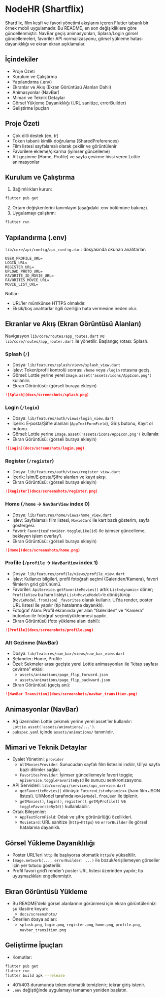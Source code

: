 # NodeHR (Shartflix)

Shartflix, film keşfi ve favori yönetimi akışlarını içeren Flutter tabanlı bir örnek mobil uygulamadır. Bu README, en son değişikliklere göre güncellenmiştir: NavBar geçiş animasyonları, Splash/Login görsel güncellemeleri, favoriler API normalizasyonu, görsel yükleme hatası dayanıklılığı ve ekran ekran açıklamalar.

## İçindekiler
- Proje Özeti
- Kurulum ve Çalıştırma
- Yapılandırma (.env)
- Ekranlar ve Akış (Ekran Görüntüsü Alanları Dahil)
- Animasyonlar (NavBar)
- Mimari ve Teknik Detaylar
- Görsel Yükleme Dayanıklılığı (URL sanitize, errorBuilder)
- Geliştirme İpuçları

## Proje Özeti
- Çok dilli destek (en, tr)
- Token tabanlı kimlik doğrulama (SharedPreferences)
- Film listesi sayfalamalı olarak çekilir ve görüntülenir
- Favorilere ekleme/çıkarma (iyimser güncelleme)
- Alt gezinme (Home, Profile) ve sayfa çevirme hissi veren Lottie animasyonlar

## Kurulum ve Çalıştırma
1. Bağımlılıkları kurun:
```bash
flutter pub get
```
2. Ortam değişkenlerini tanımlayın (aşağıdaki .env bölümüne bakınız).
3. Uygulamayı çalıştırın:
```bash
flutter run
```

## Yapılandırma (.env)
`lib/core/api/config/api_config.dart` dosyasında okunan anahtarlar:
```env
USER_PROFILE_URL=
LOGIN_URL=
REGISTER_URL=
UPLOAD_PHOTO_URL=
FAVORITE_ID_MOVIE_URL=
FAVORITES_MOVIE_URL=
MOVIE_LIST_URL=
```
Notlar:
- URL’ler mümkünse HTTPS olmalıdır.
- Eksik/boş anahtarlar ilgili özelliğin hata vermesine neden olur.

## Ekranlar ve Akış (Ekran Görüntüsü Alanları)
Navigasyon `lib/core/routes/app_routes.dart` ve `lib/core/routes/app_router.dart` ile yönetilir. Başlangıç rotası: Splash.

### Splash (`/`)
- Dosya: `lib/features/splash/views/splash_view.dart`
- İşlev: Token/profil kontrolü sonrası `/home` veya `/login` rotasına geçiş.
- Görsel: Lottie yerine yerel `Image.asset('assets/icons/AppIcon.png')` kullanılır.
- Ekran Görüntüsü: (görseli buraya ekleyin)
```markdown
![Splash](docs/screenshots/splash.png)
```

### Login (`/login`)
- Dosya: `lib/features/auth/views/login_view.dart`
- İçerik: E‑posta/Şifre alanları (`AppTextFormField`), Giriş butonu, Kayıt ol butonu.
- Görsel: Lottie yerine `Image.asset('assets/icons/AppIcon.png')` kullanılır.
- Ekran Görüntüsü: (görseli buraya ekleyin)
```markdown
![Login](docs/screenshots/login.png)
```

### Register (`/register`)
- Dosya: `lib/features/auth/views/register_view.dart`
- İçerik: İsim/E‑posta/Şifre alanları ve kayıt akışı.
- Ekran Görüntüsü: (görseli buraya ekleyin)
```markdown
![Register](docs/screenshots/register.png)
```

### Home (`/home` → `NavBarView` index 0)
- Dosya: `lib/features/home/views/home_view.dart`
- İşlev: Sayfalamalı film listesi, `MovieCard` ile kart bazlı gösterim, sayfa göstergesi.
- Favori: `FavoritesProvider.toggleLike(id)` ile iyimser güncelleme, bekleyen işlem overlay’i.
- Ekran Görüntüsü: (görseli buraya ekleyin)
```markdown
![Home](docs/screenshots/home.png)
```

### Profile (`/profile` → `NavBarView` index 1)
- Dosya: `lib/features/profile/views/profile_view.dart`
- İşlev: Kullanıcı bilgileri, profil fotoğrafı seçimi (Galeriden/Kamera), favori filmlerin grid görünümü.
- Favoriler: `ApiService.getFavoriteMovies()` artık `List<dynamic>` döner; `ProfileView` bu ham listeyi `List<MovieModel>`’e dönüştürüp (`MovieModel.fromJson`) `_favorites` olarak kullanır. UI’da render, poster URL listesi ile yapılır (tip hatalarına dayanıklı).
- Fotoğraf Alanı: Profil ekranında yer alan “Galeriden” ve “Kamera” butonları ile fotoğraf seçimi/yüklenmesi yapılır.
- Ekran Görüntüsü (foto yükleme alanı dahil):
```markdown
![Profile](docs/screenshots/profile.png)
```

### Alt Gezinme (NavBar)
- Dosya: `lib/features/nav_bar/views/nav_bar_view.dart`
- Sekmeler: Home, Profile
- Özel: Sekmeler arası geçişte yerel Lottie animasyonları ile “kitap sayfası çevirme” etkisi:
  - `assets/animations/page_flip_forward.json`
  - `assets/animations/page_flip_backward.json`
- Ekran Görüntüsü (geçiş anı):
```markdown
![NavBar Transition](docs/screenshots/navbar_transition.png)
```

## Animasyonlar (NavBar)
- Ağ üzerinden Lottie çekmek yerine yerel asset’ler kullanılır: `Lottie.asset('assets/animations/...')`.
- `pubspec.yaml` içinde `assets/animations/` tanımlıdır.

## Mimari ve Teknik Detaylar
- Eyalet Yönetimi: `provider`
  - `AllMoviesProvider`: Sunucudan sayfalı film listesini indirir, UI’ya sayfa bazlı dilimler sağlar.
  - `FavoritesProvider`: İyimser güncellemeyle favori toggle; `ApiService.toggleFavoriteById` ile sunucu senkronizasyonu.
- API Servisleri: `lib/core/api/services/api_service.dart`
  - `getFavoriteMovies()` dönüşü: `Future<List<dynamic>>` (ham film JSON listesi). UI/Model tarafında `MovieModel.fromJson` ile tiplenir.
  - `getMovies()`, `login()`, `register()`, `getMyProfile()` ve `toggleFavoriteById()` kullanılabilir.
- Ortak Bileşenler:
  - `AppTextFormField`: Odak ve şifre görünürlüğü özellikleri.
  - `MovieCard`: URL sanitize (`http→https`) ve `errorBuilder` ile görsel hatalarına dayanıklı.

## Görsel Yükleme Dayanıklılığı
- Poster URL’leri `http` ile başlıyorsa otomatik `https`’e yükseltilir.
- `Image.network(..., errorBuilder: ...)` ile bozuk/erişilemeyen görseller için yer tutucu gösterilir.
- Profil favori grid’i render’ı poster URL listesi üzerinden yapılır; tip uyuşmazlıkları engellenmiştir.

## Ekran Görüntüsü Yükleme
- Bu README’deki görsel alanlarının görünmesi için ekran görüntülerinizi şu klasöre koyun:
  - `docs/screenshots/`
- Önerilen dosya adları:
  - `splash.png`, `login.png`, `register.png`, `home.png`, `profile.png`, `navbar_transition.png`

## Geliştirme İpuçları
- Komutlar:
```bash
flutter pub get
flutter run
flutter build apk --release
```
- 401/403 durumunda token otomatik temizlenir; tekrar giriş istenir.
- `.env` değiştiğinde uygulamayı tamamen yeniden başlatın.

